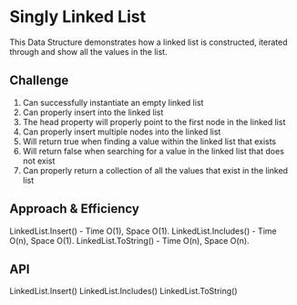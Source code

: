 # Singly Linked List
This Data Structure demonstrates how a linked list is constructed, iterated through and show all the values in the list. 

## Challenge
1. Can successfully instantiate an empty linked list
1. Can properly insert into the linked list
1. The head property will properly point to the first node in the linked list
1. Can properly insert multiple nodes into the linked list
1. Will return true when finding a value within the linked list that exists
1. Will return false when searching for a value in the linked list that does not exist
1. Can properly return a collection of all the values that exist in the linked list

## Approach & Efficiency
LinkedList.Insert() - Time O(1), Space O(1).
LinkedList.Includes() - Time O(n), Space O(1).
LinkedList.ToString() - Time O(n), Space O(n).


## API
LinkedList.Insert()
LinkedList.Includes() 
LinkedList.ToString() 